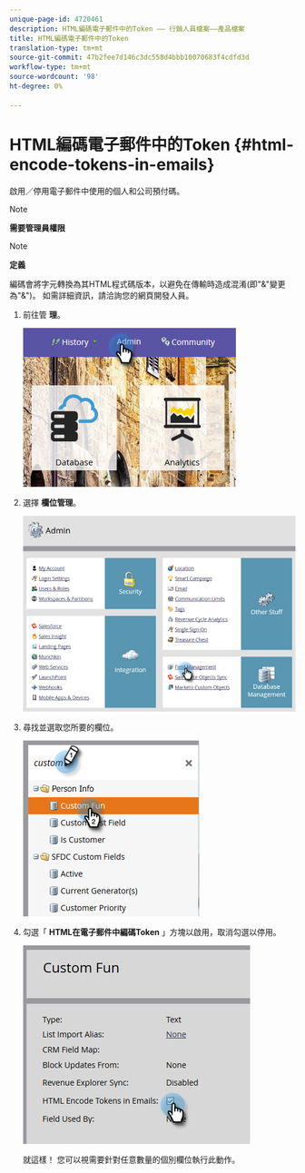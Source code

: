 ```yaml
---
unique-page-id: 4720461
description: HTML編碼電子郵件中的Token —— 行銷人員檔案——產品檔案
title: HTML編碼電子郵件中的Token
translation-type: tm+mt
source-git-commit: 47b2fee7d146c3dc558d4bbb10070683f4cdfd3d
workflow-type: tm+mt
source-wordcount: '98'
ht-degree: 0%

---
```



# HTML編碼電子郵件中的Token {#html-encode-tokens-in-emails}

啟用／停用電子郵件中使用的個人和公司預付碼。

>[!NOTE]
>
>**需要管理員權限**

>[!NOTE]
>
>**定義**
>
>編碼會將字元轉換為其HTML程式碼版本，以避免在傳輸時造成混淆(即&quot;&amp;&quot;變更為&quot;&amp;&quot;)。 如需詳細資訊，請洽詢您的網頁開發人員。

1. 前往管 **理**。

   ![](assets/admin.png)

1. 選擇 **欄位管理**。

   ![](assets/two-2.png)

1. 尋找並選取您所要的欄位。

   ![](assets/five.png)

1. 勾選「 **HTML在電子郵件中編碼Token** 」方塊以啟用，取消勾選以停用。

   ![](assets/six.png)

   就這樣！ 您可以視需要針對任意數量的個別欄位執行此動作。

